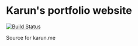 # Karun's portfolio website

[![Build Status](https://snap-ci.com/JAnderton/karun.me/branch/master/build_image)](https://snap-ci.com/JAnderton/karun.me/branch/master)

Source for karun.me
